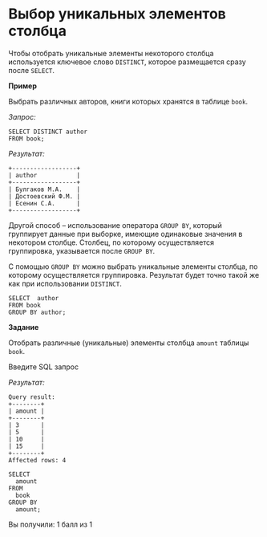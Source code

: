 # Выбор уникальных элементов столбца

Чтобы отобрать уникальные элементы некоторого столбца используется ключевое слово `DISTINCT`, которое размещается сразу после `SELECT`.

**Пример**

Выбрать различных авторов, книги которых хранятся в таблице `book`.

*Запрос:*

```mysql
SELECT DISTINCT author
FROM book;
```

*Результат:*

```mysql
+------------------+
| author           |
+------------------+
| Булгаков М.А.    |
| Достоевский Ф.М. |
| Есенин С.А.      |
+------------------+
```

Другой способ – использование оператора `GROUP BY`, который группирует данные при выборке, имеющие одинаковые значения в некотором столбце. Столбец, по которому осуществляется группировка, указывается после `GROUP BY`.

С помощью `GROUP BY` можно выбрать уникальные элементы столбца, по которому осуществляется группировка. Результат будет точно такой же как при использовании `DISTINCT`.

```mysql
SELECT  author
FROM book
GROUP BY author;
```

**Задание**

Отобрать различные (уникальные) элементы столбца `amount` таблицы `book`.

Введите SQL запрос

*Результат:*

```mysql
Query result:
+--------+
| amount |
+--------+
| 3      |
| 5      |
| 10     |
| 15     |
+--------+
Affected rows: 4
```

```mysql
SELECT 
  amount 
FROM 
  book 
GROUP BY 
  amount;
```

Вы получили: 1 балл из 1
